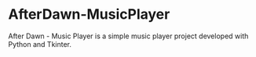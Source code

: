 # AfterDawn-MusicPlayer
After Dawn - Music Player is a simple music player project developed with Python and Tkinter.
